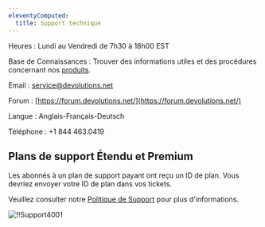 ```yaml
---
eleventyComputed:
  title: Support technique
---
```

Heures : Lundi au Vendredi de 7h30 à 18h00 EST

Base de Connaissances : Trouver des informations utiles et des procédures concernant nos [produits](/rdm/windows/).

Email : [service@devolutions.net](mailto:service@devolutions.net)

Forum : [https://forum.devolutions.net/](https://forum.devolutions.net/)

Langue : Anglais-Français-Deutsch

Téléphone : +1 844 463.0419

## Plans de support Étendu et Premium
Les abonnés à un plan de support payant ont reçu un ID de plan. Vous devriez envoyer votre ID de plan dans vos tickets.

Veuillez consulter notre [Politique de Support](https://cdn.devolutions.net/documents/legal/eula/support-level-addendum-en.pdf) pour plus d'informations.

![!!Support4001](https://cdnweb.devolutions.net/docs/docs_en_rdm_windows_Support4001.png)
